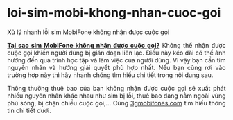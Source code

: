 # loi-sim-mobi-khong-nhan-cuoc-goi
Xử lý nhanh lỗi sim MobiFone không nhận được cuộc gọi
<p style="text-align: justify;"><a href="https://3gmobifones.com/sim-mobifone-khong-nhan-duoc-cuoc-goi"><strong>Tại sao sim MobiFone không nhận được cuộc gọi?</strong></a> Không thể nhận được cuộc gọi khiến người dùng bị gián đoạn liên lạc. Điều này kéo dài có thể ảnh hưởng đến quá trình học tập và làm việc của người dùng. Vì vậy bạn cần tìm nguyên nhân và hướng giải quyết phù hợp nhất. Nếu bạn cũng rơi vào trường hợp này thì hãy nhanh chóng tìm hiểu chi tiết trong nội dung sau.</p>
<p style="text-align: justify;">Thông thường thuê bao của bạn không nhận được cuộc gọi sẽ xuất phát nhiều nguyên nhân khác nhau như sim bị lỗi, thuê bao đang nằm ngoài vùng phủ sóng, bị chặn chiều cuộc gọi,... Cùng <a href="http://3gmobifones.com" target="_blank" rel="noopener">3gmobifones.com</a> tìm hiểu thông tin chi tiết dưới.</p>

